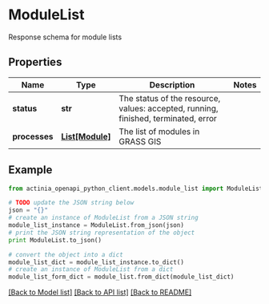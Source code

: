 # ModuleList

Response schema for module lists

## Properties
Name | Type | Description | Notes
------------ | ------------- | ------------- | -------------
**status** | **str** | The status of the resource, values: accepted, running, finished, terminated, error | 
**processes** | [**List[Module]**](Module.md) | The list of modules in GRASS GIS | 

## Example

```python
from actinia_openapi_python_client.models.module_list import ModuleList

# TODO update the JSON string below
json = "{}"
# create an instance of ModuleList from a JSON string
module_list_instance = ModuleList.from_json(json)
# print the JSON string representation of the object
print ModuleList.to_json()

# convert the object into a dict
module_list_dict = module_list_instance.to_dict()
# create an instance of ModuleList from a dict
module_list_form_dict = module_list.from_dict(module_list_dict)
```
[[Back to Model list]](../README.md#documentation-for-models) [[Back to API list]](../README.md#documentation-for-api-endpoints) [[Back to README]](../README.md)


